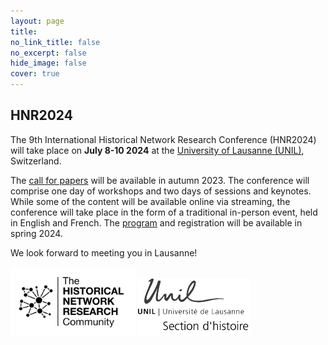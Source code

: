 ```yaml
---
layout: page
title: 
no_link_title: false 
no_excerpt: false 
hide_image: false
cover: true
---
```


## HNR2024

The 9th International Historical Network Research Conference (HNR2024) will take place on **July 8-10 2024** at the [University of Lausanne (UNIL)](https://www.unil.ch/central/en/home.html), Switzerland.

The [call for papers](/lausanne/cfp) will be available in autumn 2023. The conference will comprise one day of workshops and two days of sessions and keynotes. While some of the content will be available online via streaming, the conference will take place in the form of a traditional in-person event, held in English and French. The [program](/lausanne/program) and registration will be available in spring 2024.

We look forward to meeting you in Lausanne!

<img src="img/hnr_logo_vector.png" width="200">   <img src="img/unil_hist.png" width="180">
